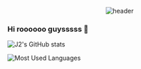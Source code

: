 <div align="center">

![header](https://capsule-render.vercel.app/api?type=wave&color=random&text=Welcome%20to%20J2's%20GiHub&fontSize=60)
</div>

### Hi roooooo guysssss 👋

![J2's GitHub stats](https://github-readme-stats.vercel.app/api?username=Ji-eun-Kim&show_icons=true&theme=vue)

![Most Used Languages](https://github-readme-stats.vercel.app/api/top-langs/?username=Ji-eun-Kim&layout=compact&theme=vue)


<!--
**Ji-eun-Kim/Ji-eun-Kim** is a ✨ _special_ ✨ repository because its `README.md` (this file) appears on your GitHub profile.

Here are some ideas to get you started:

- 🔭 I’m currently working on ...
- 🌱 I’m currently learning ...
- 👯 I’m looking to collaborate on ...
- 🤔 I’m looking for help with ...
- 💬 Ask me about ...
- 📫 How to reach me: ...
- 😄 Pronouns: ...
- ⚡ Fun fact: ...
-->
